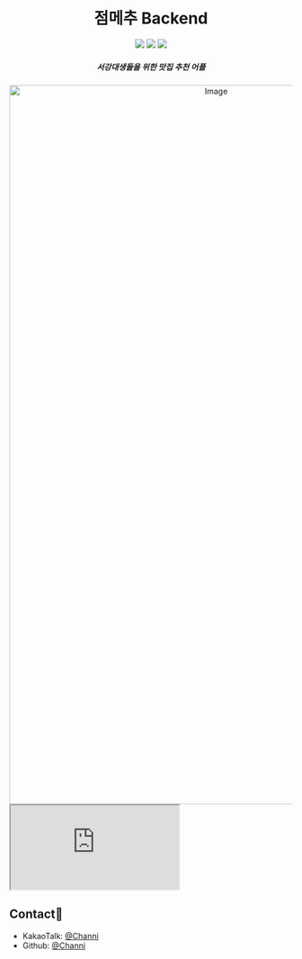 <h1 align="center">점메추 Backend</h1>
<div align="center">
  <img src="https://img.shields.io/badge/python-%233776AB.svg?&style=for-the-badge&logo=python&logoColor=white" />
  <img src="https://img.shields.io/badge/django-%23092E20.svg?&style=for-the-badge&logo=django&logoColor=white" />
  <img src="https://img.shields.io/badge/mysql-%234479A1.svg?&style=for-the-badge&logo=mysql&logoColor=white" />
</div>
<h5 align="center">서강대생들을 위한 맛집 추천 어플</h5>
<div align="center">
  <img width="720" height="1280" alt="Image" src="https://github.com/user-attachments/assets/a9c9a3e6-ae99-421b-adbf-57dd480218f4" />
</div>
<iframe src="https://editor.p5js.org/dhckd3714/full/qqrVnk72M"></iframe>


## Contact👤

* KakaoTalk: [@Channi](https://open.kakao.com/o/sm90sjOh)
* Github: [@Channi](https://github.com/channi3714)
